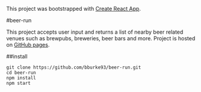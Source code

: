 This project was bootstrapped with [Create React App](https://github.com/facebookincubator/create-react-app).

#beer-run

This project accepts user input and returns a list of nearby beer related venues such as brewpubs, breweries, beer bars and more. Project is hosted on [GitHub pages](bburke93.github.io/beer-run).

##install

```
git clone https://github.com/bburke93/beer-run.git
cd beer-run
npm install
npm start
```
